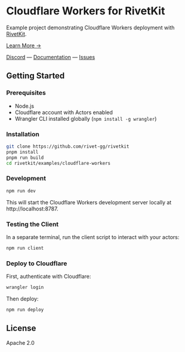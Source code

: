 # Cloudflare Workers for RivetKit

Example project demonstrating Cloudflare Workers deployment with [RivetKit](https://rivetkit.org).

[Learn More →](https://github.com/rivet-gg/rivetkit)

[Discord](https://rivet.gg/discord) — [Documentation](https://rivetkit.org) — [Issues](https://github.com/rivet-gg/rivetkit/issues)

## Getting Started

### Prerequisites

- Node.js
- Cloudflare account with Actors enabled
- Wrangler CLI installed globally (`npm install -g wrangler`)

### Installation

```sh
git clone https://github.com/rivet-gg/rivetkit
pnpm install
pnpm run build
cd rivetkit/examples/cloudflare-workers
```

### Development

```sh
npm run dev
```

This will start the Cloudflare Workers development server locally at http://localhost:8787.

### Testing the Client

In a separate terminal, run the client script to interact with your actors:

```sh
npm run client
```

### Deploy to Cloudflare

First, authenticate with Cloudflare:

```sh
wrangler login
```

Then deploy:

```sh
npm run deploy
```

## License

Apache 2.0
